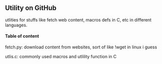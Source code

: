 ## Utility on GitHub

utlities for stuffs like fetch web content, macros defs in C, etc in different languages.


#### Table of content

fetch.py:
    download content from websites, sort of like !wget in linux i guess


utlis.c:
    commonly used macros and utlility function in C


